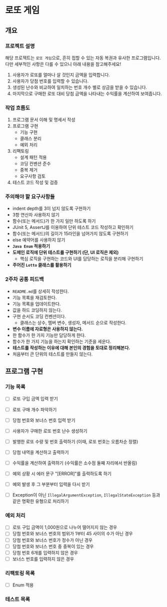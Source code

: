 # 로또 게임

## 개요

### 프로젝트 설명
해당 프로젝트는 `로또 게임`으로, 흔히 접할 수 있는 자동 복권과 유사한 프로그램입니다. 다만 세부적인 사항은 다를 수 있으니 아래 내용을 참고해주세요!
1. 사용자가 로또를 얼마나 살 것인지 금액을 입력합니다.
2. 사용자가 당첨 번호를 입력할 수 있습니다.
3. 생성된 난수와 비교하여 일치하는 번호 개수 별로 상금을 받을 수 있습니다.
4. 마지막으로 구매한 로또 대비 당첨 금액을 나타내는 수익률을 계산하여 보여줍니다.


### 작업 흐름도
1. 프로그램 문서 이해 및 명세서 작성
2. 프로그램 구현
    - 기능 구현
    - 클래스 분리
    - 예외 처리
3. 리팩토링
   - 설계 패턴 적용
   - 코딩 컨벤션 준수
   - 중복 제거
   - 요구사항 검토
4. 테스트 코드 작성 및 검증


### 주의해야 할 요구사항들
- indent depth를 3이 넘지 않도록 구현하기
- 3항 연산자 사용하지 않기
- 함수(또는 메서드)가 한 가지 일만 하도록 하기
- JUnit 5, AssertJ를 이용하여 단위 테스트 코드 작성하고 확인하기
- 함수(또는 메서드)의 길이가 15라인을 넘어가지 않도록 구현하기
- else 예약어를 사용하지 않기
- **`Java Enum` 적용하기**
- **도메인 로직에 단위 테스트를 구현하기 (단, UI 로직은 제외)**
  - 핵심 로직을 구현하는 코드와 UI를 담당하는 로직을 분리해 구현하기
- **주어진 `Lotto` 클래스를 활용하기**


### 2주차 공통 피드백
- `README.md`를 상세히 작성한다.
- 기능 목록을 재검토한다.
- 기능 목록을 업데이트한다.
- 값을 하드 코딩하지 않는다.
- 구현 순서도 코딩 컨벤션이다.
  - 클래스는 상수, 멤버 변수, 생성자, 메서드 순으로 작성한다.
- **변수 이름에 자료형은 사용하지 않는다.**
- 한 함수가 한 가지 기능만 담당하게 한다.
- 함수가 한 가지 기능을 하는지 확인하는 기준을 세운다.
- **테스트를 작성하는 이유에 대해 본인의 경험을 토대로 정리해본다.**
- 처음부터 큰 단위의 테스트를 만들지 않는다.


## 프로그램 구현
### 기능 목록
- [ ] 로또 구입 금액 입력 받기
- [ ] 로또 구매 개수 파악하기
- [ ] 당첨 번호와 보너스 번호 입력 받기
- [ ] 사용자가 구매한 로또 번호 난수 생성하기
- [ ] 발행한 로또 수량 및 번호 출력하기 (이때, 로또 번호는 오름차순 정렬)
- [ ] 당첨 내역을 계산하고 출력하기
- [ ] 수익률을 계산하여 출력하기 (수익률은 소수점 둘째 자리에서 반올림)
- [ ] 예외 상황 시 에러 문구 "[ERROR]"를 출력하도록 하기
- [ ] 예외 발생 후 그 부분부터 입력을 다시 받기
- [ ] Exception이 아닌 `IllegalArgumentException`, `IllegalStateException` 등과 같은 명확한 유형으로 처리하기 


### 예외 처리
- [ ] 로또 구입 금액이 1,000원으로 나누어 떨어지지 않는 경우
- [ ] 당첨 번호와 보너스 번호의 범위가 1부터 45 사이의 수가 아닌 경우
- [ ] 당첨 번호와 보너스 번호가 정수가 아닌 경우
- [ ] 당첨 번호와 보너스 번호 중 중복이 있는 경우
- [ ] 당첨 번호 6개를 입력하지 않은 경우
- [ ] 보너스 번호를 입력하지 않은 경우

### 리팩토링 목록
- [ ] Enum 적용


### 테스트 목록
